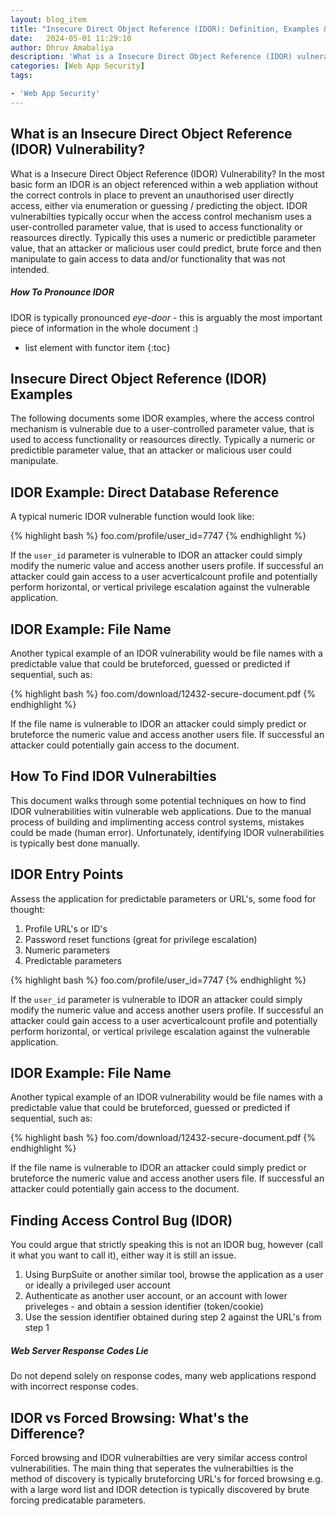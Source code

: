 ```yaml
---
layout: blog_item
title: "Insecure Direct Object Reference (IDOR): Definition, Examples & How to Find"
date:   2024-05-01 11:29:10
author: Dhruv Amabaliya
description: 'What is a Insecure Direct Object Reference (IDOR) vulnerability, examples and how to find IDOR.'
categories: [Web App Security]
tags:

- 'Web App Security'
---
```



## What is an Insecure Direct Object Reference (IDOR) Vulnerability? 

What is a Insecure Direct Object Reference (IDOR) Vulnerability? In the most basic form an IDOR is an object referenced within a web appliation without the correct controls in place to prevent an unauthorised user directly access, either via enumeration or guessing / predicting the object. IDOR vulnerabilties typically occur when the access control mechanism uses a user-controlled parameter value, that is used to access functionality or reasources directly. Typically this uses a numeric or predictible parameter value, that an attacker or malicious user could predict, brute force and then manipulate to gain access to data and/or functionality that was not intended.

<div class="note tip">
  <h5>How To Pronounce IDOR</h5>
  <p>IDOR is typically pronounced <i>eye-door</i> - this is arguably the most important piece of information in the whole document :)</p>
</div>

* list element with functor item
{:toc}


## Insecure Direct Object Reference (IDOR) Examples

<p>The following documents some IDOR examples, where the access control mechanism is vulnerable due to a user-controlled parameter value, that is used to access functionality or reasources directly. Typically a numeric or predictible parameter value, that an attacker or malicious user could manipulate.</p>

## IDOR Example: Direct Database Reference

A typical numeric IDOR vulnerable function would look like: 

{% highlight bash %}
foo.com/profile/user_id=7747
{% endhighlight %} 

If the ```user_id``` parameter is vulnerable to IDOR an attacker could simply modify the numeric value and access another users profile. If successful an attacker could gain access to a user acverticalcount profile and potentially perform horizontal, or vertical privilege escalation against the vulnerable application. 

## IDOR Example: File Name 

Another typical example of an IDOR vulnerability would be file names with a predictable value that could be bruteforced, guessed or predicted if sequential, such as: 


{% highlight bash %}
foo.com/download/12432-secure-document.pdf 
{% endhighlight %}

If the file name is vulnerable to IDOR an attacker could simply predict or bruteforce the numeric value and access another users file. If successful an attacker could potentially gain access to the document. 

## How To Find IDOR Vulnerabilties

<p>This document walks through some potential techniques on how to find IDOR vulnerabilities witin vulnerable web applications. Due to the manual process of building and implimenting access control systems, mistakes could be made (human error). Unfortunately, identifying IDOR vulnerabilities is typically best done manually.</p>

## IDOR Entry Points

Assess the application for predictable parameters or URL's, some food for thought: 

1. Profile URL's or ID's
2. Password reset functions (great for privilege escalation)
3. Numeric parameters
4. Predictable parameters


{% highlight bash %}
foo.com/profile/user_id=7747
{% endhighlight %} 


If the ```user_id``` parameter is vulnerable to IDOR an attacker could simply modify the numeric value and access another users profile. If successful an attacker could gain access to a user acverticalcount profile and potentially perform horizontal, or vertical privilege escalation against the vulnerable application. 

## IDOR Example: File Name 

Another typical example of an IDOR vulnerability would be file names with a predictable value that could be bruteforced, guessed or predicted if sequential, such as: 

{% highlight bash %}
foo.com/download/12432-secure-document.pdf
{% endhighlight %}

If the file name is vulnerable to IDOR an attacker could simply predict or bruteforce the numeric value and access another users file. If successful an attacker could potentially gain access to the document. 

## Finding Access Control Bug (IDOR) 

You could argue that strictly speaking this is not an IDOR bug, however (call it what you want to call it), either way it is still an issue.

1. Using BurpSuite or another similar tool, browse the application as a user or ideally a privileged user account 
2. Authenticate as another user account, or an account with lower priveleges - and obtain a session identifier (token/cookie) 
3. Use the session identifier obtained during step 2 against the URL's from step 1 

<div class="note tip">
  <h5>Web Server Response Codes Lie</h5>
  <p>Do not depend solely on response codes, many web applications respond with incorrect response codes.</p>
</div>

## IDOR vs Forced Browsing: What's the Difference? 

Forced browsing and IDOR vulnerabilties are very similar access control vulnerabilities. The main thing that seperates the vulnerabilties is the method of discovery is typically bruteforcing URL's for forced browsing e.g. with a large word list and IDOR detection is typically discovered by brute forcing predicatable parameters.  
